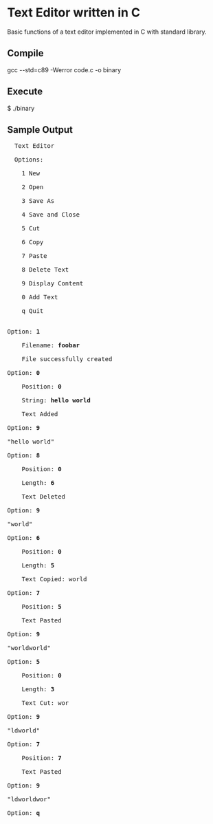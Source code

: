 # Text Editor written in C
Basic functions of a text editor implemented in C with standard library.

## Compile
gcc --std=c89 -Werror code.c -o binary

## Execute
$ ./binary

## Sample Output
<pre>
  Text Editor
  
  Options:

    1 New

    2 Open

    3 Save As

    4 Save and Close

    5 Cut

    6 Copy

    7 Paste

    8 Delete Text

    9 Display Content

    0 Add Text

    q Quit
  

Option: <strong>1</strong>

	Filename: <strong>foobar</strong>
  
	File successfully created
  
Option: <strong>0</strong>

	Position: <strong>0</strong>
  
	String: <strong>hello world</strong>
  
	Text Added
  
Option: <strong>9</strong>

"hello world"

Option: <strong>8</strong>

	Position: <strong>0</strong>
  
	Length: <strong>6</strong>
  
	Text Deleted
  
Option: <strong>9</strong>

"world"

Option: <strong>6</strong>

	Position: <strong>0</strong>
  
	Length: <strong>5</strong>
  
	Text Copied: world
  
Option: <strong>7</strong>

	Position: <strong>5</strong>
  
	Text Pasted
  
Option: <strong>9</strong>

"worldworld"

Option: <strong>5</strong>

	Position: <strong>0</strong>
  
	Length: <strong>3</strong>
  
	Text Cut: wor
  
Option: <strong>9</strong>

"ldworld"

Option: <strong>7</strong>

	Position: <strong>7</strong>
  
	Text Pasted
  
Option: <strong>9</strong>

"ldworldwor"

Option: <strong>q</strong>
</pre>
